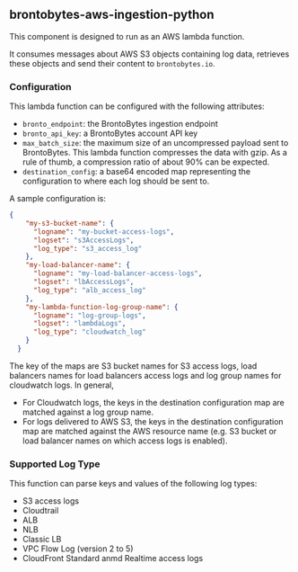 ## brontobytes-aws-ingestion-python

This component is designed to run as an AWS lambda function.

It consumes messages about AWS S3 objects containing log data, retrieves these objects and send their content to 
`brontobytes.io`.

### Configuration

This lambda function can be configured with the following attributes:

- `bronto_endpoint`: the BrontoBytes ingestion endpoint
- `bronto_api_key`: a BrontoBytes account API key
- `max_batch_size`: the maximum size of an uncompressed payload sent to BrontoBytes. This lambda function compresses 
the data with gzip. As a rule of thumb, a compression ratio of about 90% can be expected.
- `destination_config`: a base64 encoded map representing the configuration to where each log should be sent to. 

A sample configuration is:
```json
{
    "my-s3-bucket-name": {
      "logname": "my-bucket-access-logs",
      "logset": "s3AccessLogs",
      "log_type": "s3_access_log"
    },
    "my-load-balancer-name": {
      "logname": "my-load-balancer-access-logs",
      "logset": "lbAccessLogs",
      "log_type": "alb_access_log"
    },
    "my-lambda-function-log-group-name": {
      "logname": "log-group-logs",
      "logset": "lambdaLogs",
      "log_type": "cloudwatch_log"
    }
  }
```
The key of the maps are S3 bucket names for S3 access logs, 
load balancers names for load balancers access logs and log group names for cloudwatch logs. In general, 
- For Cloudwatch logs, the keys in the destination configuration map are matched against a log group name.
- For logs delivered to AWS S3, the keys in the destination configuration map are matched against the AWS 
resource name (e.g. S3 bucket or load balancer names on which access logs is enabled).

### Supported Log Type

This function can parse keys and values of the following log types:
- S3 access logs
- Cloudtrail
- ALB
- NLB
- Classic LB
- VPC Flow Log (version 2 to 5)
- CloudFront Standard anmd Realtime access logs

